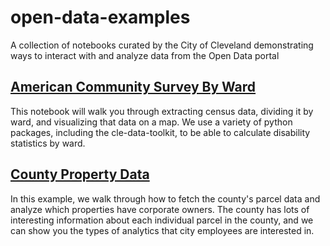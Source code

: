# open-data-examples
A collection of notebooks curated by the City of Cleveland demonstrating ways to interact with and analyze data from the Open Data portal

## [American Community Survey By Ward](https://github.com/City-of-Cleveland/open-data-examples/blob/main/01-ACS%20Census%20Data%20by%20City%20Ward.ipynb)
This notebook will walk you through extracting census data, dividing it by ward, and visualizing that data on a map. We use a variety of python packages, including the cle-data-toolkit, to be able to calculate disability statistics by ward. 

## [County Property Data](https://github.com/City-of-Cleveland/open-data-examples/blob/main/02-County%20Property%20Data%20-%20Corporate%20Owners%20by%20Neighborhood.ipynb)
In this example, we walk through how to fetch the county's parcel data and analyze which properties have corporate owners. The county has lots of interesting information about each individual parcel in the county, and we can show you the types of analytics that city employees are interested in.
